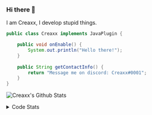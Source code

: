 ### Hi there 👋

I am Creaxx, I develop stupid things. 

```java
public class Creaxx implements JavaPlugin {

    public void onEnable() {
        System.out.println("Hello there!");
    }
    
    public String getContactInfo() {
        return "Message me on discord: Creaxx#0001";
    }
}
```

![Creaxx's Github Stats](https://github-readme-stats.vercel.app/api?username=CreaxxOG&show_icons=true&theme=dark&count_private=true)

<details>
  <summary>Code Stats</summary>

<!--START_SECTION:waka-->
![Code Time](http://img.shields.io/badge/Code%20Time-1%2C449%20hrs%2035%20mins-blue)

![Lines of code](https://img.shields.io/badge/From%20Hello%20World%20I%27ve%20Written-793.3%20thousand%20lines%20of%20code-blue)

**🐱 My GitHub Data** 

> 📦 105.0 kB Used in GitHub's Storage 
 > 
> 🏆 2,797 Contributions in the Year 2023
 > 
> 🚫 Not Opted to Hire
 > 
> 📜 4 Public Repositories 
 > 
> 🔑 4 Private Repositories 
 > 
**I'm a Night 🦉** 

```text
🌞 Morning                459 commits         ██░░░░░░░░░░░░░░░░░░░░░░░   06.95 % 
🌆 Daytime                2741 commits        ██████████░░░░░░░░░░░░░░░   41.51 % 
🌃 Evening                3233 commits        ████████████░░░░░░░░░░░░░   48.96 % 
🌙 Night                  170 commits         █░░░░░░░░░░░░░░░░░░░░░░░░   02.57 % 
```
📅 **I'm Most Productive on Saturday** 

```text
Monday                   827 commits         ███░░░░░░░░░░░░░░░░░░░░░░   12.52 % 
Tuesday                  914 commits         ███░░░░░░░░░░░░░░░░░░░░░░   13.84 % 
Wednesday                978 commits         ████░░░░░░░░░░░░░░░░░░░░░   14.81 % 
Thursday                 1029 commits        ████░░░░░░░░░░░░░░░░░░░░░   15.58 % 
Friday                   653 commits         ██░░░░░░░░░░░░░░░░░░░░░░░   09.89 % 
Saturday                 1101 commits        ████░░░░░░░░░░░░░░░░░░░░░   16.67 % 
Sunday                   1101 commits        ████░░░░░░░░░░░░░░░░░░░░░   16.67 % 
```


📊 **This Week I Spent My Time On** 

```text
💬 Programming Languages: 
Java                     6 hrs 52 mins       ███████████████████████░░   93.67 % 
YAML                     14 mins             █░░░░░░░░░░░░░░░░░░░░░░░░   03.38 % 
XML                      7 mins              ░░░░░░░░░░░░░░░░░░░░░░░░░   01.72 % 
Kotlin                   5 mins              ░░░░░░░░░░░░░░░░░░░░░░░░░   01.22 % 
GitIgnore file           0 secs              ░░░░░░░░░░░░░░░░░░░░░░░░░   00.00 % 

🔥 Editors: 
IntelliJ                 7 hrs 20 mins       █████████████████████████   100.00 % 
```

**I Mostly Code in Java** 

```text
Java                     60 repos            ███████████████████░░░░░░   75.95 % 
Kotlin                   10 repos            ███░░░░░░░░░░░░░░░░░░░░░░   12.66 % 
TypeScript               4 repos             █░░░░░░░░░░░░░░░░░░░░░░░░   05.06 % 
CSS                      2 repos             █░░░░░░░░░░░░░░░░░░░░░░░░   02.53 % 
EJS                      1 repo              ░░░░░░░░░░░░░░░░░░░░░░░░░   01.27 % 
```




 Last Updated on 23/08/2023 18:21:22 UTC
<!--END_SECTION:waka-->
</details>
